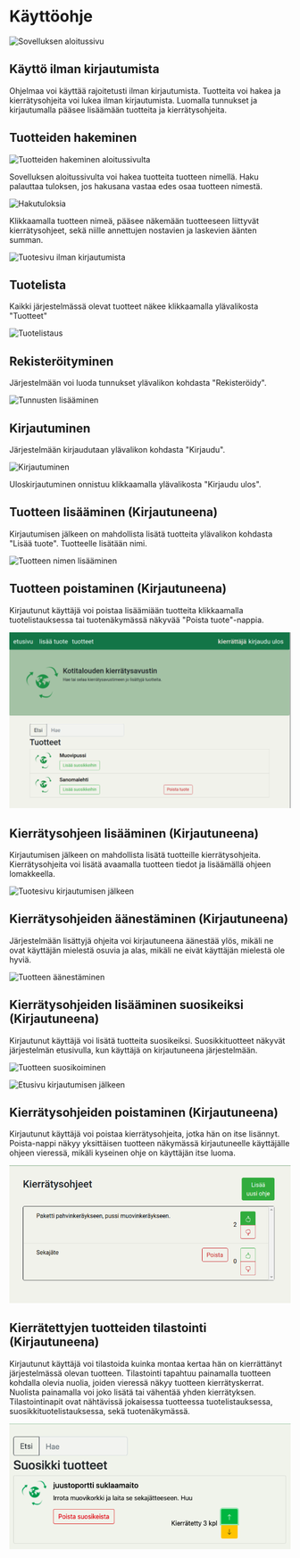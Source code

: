 # Käyttöohje

![Sovelluksen aloitussivu](https://github.com/ohtuprojekti-Kierratysavustin/Kierratysavustin/blob/2b5dc2e341f1fb7313bfacffffee14611f0bda7c/documents/kuvat/kierratysavustinetusivu.png)

## Käyttö ilman kirjautumista

Ohjelmaa voi käyttää rajoitetusti ilman kirjautumista. Tuotteita voi hakea ja
kierrätysohjeita voi lukea ilman kirjautumista. Luomalla tunnukset ja kirjautumalla
pääsee lisäämään tuotteita ja kierrätysohjeita.

## Tuotteiden hakeminen

![Tuotteiden hakeminen aloitussivulta](https://github.com/ohtuprojekti-Kierratysavustin/Kierratysavustin/blob/89a4dbef0912d9517d485f2a0d79eeda66395fe5/documents/kuvat/kierratysavustinhaku.png)

Sovelluksen aloitussivulta voi hakea tuotteita tuotteen nimellä. Haku palauttaa
tuloksen, jos hakusana vastaa edes osaa tuotteen nimestä.

![Hakutuloksia](https://github.com/ohtuprojekti-Kierratysavustin/Kierratysavustin/blob/8f4bbd81782ffa05d554f0dae17e04bf6e89f61a/documents/kuvat/kierratysavustinhakutulokset.png)

Klikkaamalla tuotteen nimeä, pääsee näkemään tuotteeseen liittyvät kierrätysohjeet, sekä niille annettujen nostavien ja laskevien äänten summan.

![Tuotesivu ilman kirjautumista](https://github.com/ohtuprojekti-Kierratysavustin/Kierratysavustin/blob/78986984e6d76960146cd26ff014a772a6a0e65b/documents/kuvat/kierratysavustin-tuote-ilman-kirjautumista.png)

## Tuotelista

Kaikki järjestelmässä olevat tuotteet näkee klikkaamalla ylävalikosta "Tuotteet"

![Tuotelistaus](https://github.com/ohtuprojekti-Kierratysavustin/Kierratysavustin/blob/f00770a98e32d5de9bc3ddc075b64be17e7fe597/documents/kuvat/kierratysavustin-tuotteet.png)


## Rekisteröityminen

Järjestelmään voi luoda tunnukset ylävalikon kohdasta "Rekisteröidy".

![Tunnusten lisääminen](https://github.com/ohtuprojekti-Kierratysavustin/Kierratysavustin/blob/6f05a2e9d7732c394bbf9199d0d150ead6875575/documents/kuvat/kierratysavustin-rekisteroidy.png)

## Kirjautuminen

Järjestelmään kirjaudutaan ylävalikon kohdasta "Kirjaudu".

![Kirjautuminen](https://github.com/ohtuprojekti-Kierratysavustin/Kierratysavustin/blob/c84a339676bef14f9dab9a27d655343ae21144ac/documents/kuvat/kierratysavustin-kirjaudu.png)

Uloskirjautuminen onnistuu klikkaamalla ylävalikosta "Kirjaudu ulos".

## Tuotteen lisääminen (Kirjautuneena)

Kirjautumisen jälkeen on mahdollista lisätä tuotteita ylävalikon kohdasta
"Lisää tuote". Tuotteelle lisätään nimi.

![Tuotteen nimen lisääminen](https://github.com/ohtuprojekti-Kierratysavustin/Kierratysavustin/blob/689991765b31e3ab7aadad1da46f17e2e842d5f9/documents/kuvat/kierratysavustin-lisaa-tuote.png)

## Tuotteen poistaminen (Kirjautuneena)

Kirjautunut käyttäjä voi poistaa lisäämiään tuotteita klikkaamalla tuotelistauksessa tai tuotenäkymässä näkyvää "Poista tuote"-nappia.

![Tuotteen poistaminen](./kuvat/tuotteen-poistaminen.png)

## Kierrätysohjeen lisääminen (Kirjautuneena)

Kirjautumisen jälkeen on mahdollista lisätä tuotteille kierrätysohjeita.
Kierrätysohjeita voi lisätä avaamalla tuotteen tiedot ja lisäämällä ohjeen lomakkeella.

![Tuotesivu kirjautumisen jälkeen](https://github.com/ohtuprojekti-Kierratysavustin/Kierratysavustin/blob/4b39f38755d68fdcf164651ee59dc49214cba08e/documents/kuvat/kierratysavustin-uusi-ohje-tuotteelle.png)

## Kierrätysohjeiden äänestäminen (Kirjautuneena)

Järjestelmään lisättyjä ohjeita voi kirjautuneena äänestää ylös, mikäli ne ovat käyttäjän mielestä osuvia ja alas, mikäli ne eivät käyttäjän mielestä ole hyviä.

![Tuotteen äänestäminen](https://github.com/ohtuprojekti-Kierratysavustin/Kierratysavustin/blob/e116638fc87db396c7e73ff9d3ef43a374eaf461/documents/kuvat/kierratysavustin-aanestaminen.png)

## Kierrätysohjeiden lisääminen suosikeiksi (Kirjautuneena)

Kirjautunut käyttäjä voi lisätä tuotteita suosikeiksi. Suosikkituotteet näkyvät järjestelmän etusivulla, kun käyttäjä on kirjautuneena järjestelmään.

![Tuotteen suosikoiminen](https://github.com/ohtuprojekti-Kierratysavustin/Kierratysavustin/blob/c68f88359c0e7b790abebed9cff951ea968e3f80/documents/kuvat/kierratysavustin-lisaa-suosikkeihin.png)

![Etusivu kirjautumisen jälkeen](https://github.com/ohtuprojekti-Kierratysavustin/Kierratysavustin/blob/bcba239dc9238cf6d433c7caf96e84c01ea3fc8d/documents/kuvat/kirjautuneen-etusivu.png)

## Kierrätysohjeiden poistaminen (Kirjautuneena)

Kirjautunut käyttäjä voi poistaa kierrätysohjeita, jotka hän on itse lisännyt. Poista-nappi näkyy yksittäisen tuotteen näkymässä kirjautuneelle käyttäjälle ohjeen vieressä, mikäli kyseinen ohje on käyttäjän itse luoma.

![Kierrätysohjeen poistaminen](./kuvat/deleteInstruction.png)

## Kierrätettyjen tuotteiden tilastointi (Kirjautuneena)

Kirjautunut käyttäjä voi tilastoida kuinka montaa kertaa hän on kierrättänyt järjestelmässä olevan tuotteen. Tilastointi tapahtuu painamalla tuotteen kohdalla olevia nuolia, joiden vieressä näkyy tuotteen kierrätyskerrat. Nuolista painamalla voi joko lisätä tai vähentää yhden kierrätyksen.
Tilastointinapit ovat nähtävissä jokaisessa tuotteessa tuotelistauksessa, suosikkituotelistauksessa, sekä tuotenäkymässä.

![Kierrätystilaston kasvattaminen tuotteella](./kuvat/recycleCount.png)
